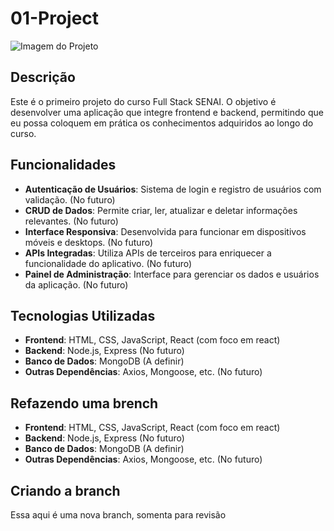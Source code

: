 # 01-Project

![Imagem do Projeto](<[https://example.com/imagem-do-projeto.png](https://coodesh.com/blog/wp-content/uploads/2021/03/papel-de-um-fullstack-scaled.jpg)>)

## Descrição

Este é o primeiro projeto do curso Full Stack SENAI. O objetivo é desenvolver uma aplicação que integre frontend e backend, permitindo que eu possa coloquem em prática os conhecimentos adquiridos ao longo do curso.

## Funcionalidades

- **Autenticação de Usuários**: Sistema de login e registro de usuários com validação. (No futuro)
- **CRUD de Dados**: Permite criar, ler, atualizar e deletar informações relevantes. (No futuro)
- **Interface Responsiva**: Desenvolvida para funcionar em dispositivos móveis e desktops. (No futuro)
- **APIs Integradas**: Utiliza APIs de terceiros para enriquecer a funcionalidade do aplicativo. (No futuro)
- **Painel de Administração**: Interface para gerenciar os dados e usuários da aplicação. (No futuro)

## Tecnologias Utilizadas

- **Frontend**: HTML, CSS, JavaScript, React (com foco em react)  
- **Backend**: Node.js, Express  (No futuro)
- **Banco de Dados**: MongoDB  (A definir)
- **Outras Dependências**: Axios, Mongoose, etc.  (No futuro)

## Refazendo uma brench

- **Frontend**: HTML, CSS, JavaScript, React (com foco em react)
- **Backend**: Node.js, Express (No futuro)
- **Banco de Dados**: MongoDB (A definir)
- **Outras Dependências**: Axios, Mongoose, etc. (No futuro)

## Criando a branch

Essa aqui é uma nova branch, somenta para revisão
